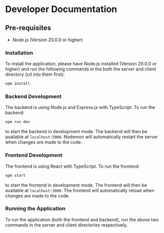 # Developer Documentation

## Pre-requisites

- Node.js (Version 20.0.0 or higher)

### Installation

To install the application, please have Node.js installed (Version 20.0.0 or higher) and run the following commands in the both the server and client directory (cd into them first):

```bash
npm install
```

### Backend Development

The backend is using Node.js and Express.js with TypeScript. To run the backend:

```bash
npm run dev
```

to start the backend in development mode. The backend will then be available at `localhost:5000`. Nodemon will automatically restart the server when changes are made to the code.

### Frontend Development

The frontend is using React with TypeScript. To run the frontend:

```bash
npm start
```

to start the frontend in development mode. The frontend will then be available at `localhost:3000`. The frontend will automatically reload when changes are made to the code.

### Running the Application

To run the application (both the frontend and backend), run the above two commands in the server and client directories respectively.
